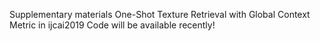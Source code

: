 Supplementary materials One-Shot Texture Retrieval with Global Context Metric in ijcai2019
Code will be available recently!
